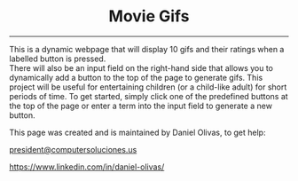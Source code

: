 <h1 align="center">
Movie Gifs
</h1>

***

This is a dynamic webpage that will display 10 gifs and their ratings when a labelled button is pressed.  
There will also be an input field
on the right-hand side that allows you to dynamically add a button to the top of the 
page to generate gifs.  This project will be useful 
for entertaining children (or a child-like adult) for short periods 
of time.  To get started, simply click one of the predefined buttons at the top of the page or enter a term into the 
input field to generate a new button.



This page was created and is maintained by Daniel Olivas, to get help: 
 
             
  president@computersoluciones.us
              

  https://www.linkedin.com/in/daniel-olivas/
              
              



